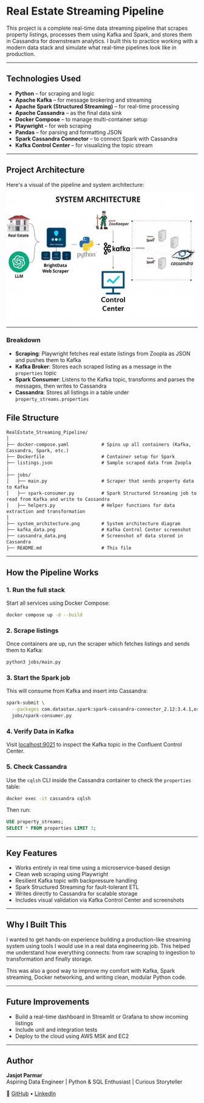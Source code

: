# Real Estate Streaming Pipeline

This project is a complete real-time data streaming pipeline that scrapes property listings, processes them using Kafka and Spark, and stores them in Cassandra for downstream analytics. I built this to practice working with a modern data stack and simulate what real-time pipelines look like in production.

---

## Technologies Used

- **Python** – for scraping and logic  
- **Apache Kafka** – for message brokering and streaming  
- **Apache Spark (Structured Streaming)** – for real-time processing  
- **Apache Cassandra** – as the final data sink  
- **Docker Compose** – to manage multi-container setup  
- **Playwright** – for web scraping  
- **Pandas** – for parsing and formatting JSON  
- **Spark Cassandra Connector** – to connect Spark with Cassandra  
- **Kafka Control Center** – for visualizing the topic stream  

---

## Project Architecture

Here's a visual of the pipeline and system architecture:

![System Architecture](system_architecture.png)

---

### Breakdown

- **Scraping**: Playwright fetches real estate listings from Zoopla as JSON and pushes them to Kafka  
- **Kafka Broker**: Stores each scraped listing as a message in the `properties` topic  
- **Spark Consumer**: Listens to the Kafka topic, transforms and parses the messages, then writes to Cassandra  
- **Cassandra**: Stores all listings in a table under `property_streams.properties`  

## File Structure

```
RealEstate_Streaming_Pipeline/
│
├── docker-compose.yaml            # Spins up all containers (Kafka, Cassandra, Spark, etc.)
├── Dockerfile                     # Container setup for Spark
├── listings.json                  # Sample scraped data from Zoopla
│
├── jobs/
│   ├── main.py                    # Scraper that sends property data to Kafka
│   ├── spark-consumer.py          # Spark Structured Streaming job to read from Kafka and write to Cassandra
│   ├── helpers.py                 # Helper functions for data extraction and transformation
│
├── system_architecture.png        # System architecture diagram
├── kafka_data.png                 # Kafka Control Center screenshot
├── cassandra_data.png             # Screenshot of data stored in Cassandra
├── README.md                      # This file
```

---

## How the Pipeline Works

### 1. Run the full stack  
Start all services using Docker Compose:

```bash
docker compose up -d --build
```

### 2. Scrape listings  
Once containers are up, run the scraper which fetches listings and sends them to Kafka:

```bash
python3 jobs/main.py
```

### 3. Start the Spark job  
This will consume from Kafka and insert into Cassandra:

```bash
spark-submit \
  --packages com.datastax.spark:spark-cassandra-connector_2.12:3.4.1,org.apache.spark:spark-sql-kafka-0-10_2.12:3.4.1 \
  jobs/spark-consumer.py
```

### 4. Verify Data in Kafka  
Visit [localhost:9021](http://localhost:9021) to inspect the Kafka topic in the Confluent Control Center.

### 5. Check Cassandra  
Use the `cqlsh` CLI inside the Cassandra container to check the `properties` table:

```bash
docker exec -it cassandra cqlsh
```

Then run:

```sql
USE property_streams;
SELECT * FROM properties LIMIT 3;
```

---

## **Key Features**

- Works entirely in real time using a microservice-based design  
- Clean web scraping using Playwright  
- Resilient Kafka topic with backpressure handling  
- Spark Structured Streaming for fault-tolerant ETL  
- Writes directly to Cassandra for scalable storage  
- Includes visual validation via Kafka Control Center and screenshots  

---

## **Why I Built This**

I wanted to get hands-on experience building a production-like streaming system using tools I would use in a real data engineering job. This helped me understand how everything connects: from raw scraping to ingestion to transformation and finally storage.

This was also a good way to improve my comfort with Kafka, Spark streaming, Docker networking, and writing clean, modular Python code.

---

## **Future Improvements**

- Build a real-time dashboard in Streamlit or Grafana to show incoming listings  
- Include unit and integration tests  
- Deploy to the cloud using AWS MSK and EC2  

---

## Author

**Jasjot Parmar**  
Aspiring Data Engineer | Python & SQL Enthusiast | Curious Storyteller  

🔗 [GitHub](https://github.com/jasjotp) • [LinkedIn](https://www.linkedin.com/in/jasjotparmar)

